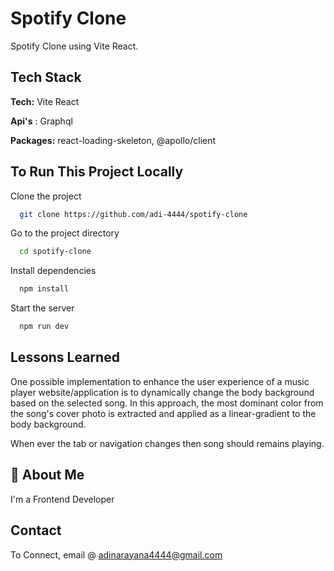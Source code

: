 # Spotify Clone

Spotify Clone using Vite React.

## Tech Stack

**Tech:** Vite React

**Api's** : Graphql

**Packages:** react-loading-skeleton, @apollo/client

## To Run This Project Locally

Clone the project

```bash
  git clone https://github.com/adi-4444/spotify-clone
```

Go to the project directory

```bash
  cd spotify-clone
```

Install dependencies

```bash
  npm install
```

Start the server

```bash
  npm run dev
```

## Lessons Learned

One possible implementation to enhance the user experience of a music player website/application is to dynamically change the body background based on the selected song. In this approach, the most dominant color from the song's cover photo is extracted and applied as a linear-gradient to the body background.

When ever the tab or navigation changes then song should remains playing.

## 🚀 About Me

I'm a Frontend Developer

## Contact

To Connect, email @ adinarayana4444@gmail.com
